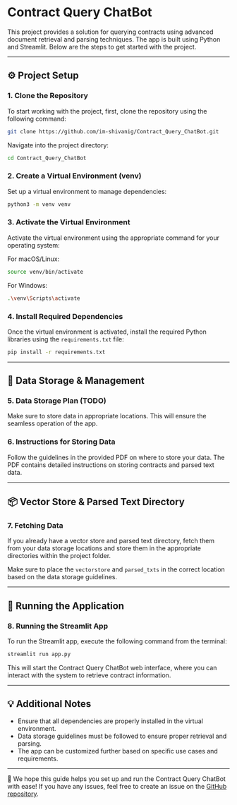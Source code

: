 
# Contract Query ChatBot

This project provides a solution for querying contracts using advanced document retrieval and parsing techniques. The app is built using Python and Streamlit. Below are the steps to get started with the project.

---

## ⚙️ Project Setup

### 1. Clone the Repository
To start working with the project, first, clone the repository using the following command:

```bash
git clone https://github.com/im-shivanig/Contract_Query_ChatBot.git
```

Navigate into the project directory:

```bash
cd Contract_Query_ChatBot
```

### 2. Create a Virtual Environment (venv)
Set up a virtual environment to manage dependencies:

```bash
python3 -m venv venv
```

### 3. Activate the Virtual Environment
Activate the virtual environment using the appropriate command for your operating system:

For macOS/Linux:

```bash
source venv/bin/activate
```

For Windows:

```bash
.\venv\Scripts\activate
```

### 4. Install Required Dependencies
Once the virtual environment is activated, install the required Python libraries using the `requirements.txt` file:

```bash
pip install -r requirements.txt
```

---

## 📁 Data Storage & Management

### 5. Data Storage Plan (TODO)
Make sure to store data in appropriate locations. This will ensure the seamless operation of the app.

### 6. Instructions for Storing Data
Follow the guidelines in the provided PDF on where to store your data. The PDF contains detailed instructions on storing contracts and parsed text data.

---

## 📦 Vector Store & Parsed Text Directory

### 7. Fetching Data
If you already have a vector store and parsed text directory, fetch them from your data storage locations and store them in the appropriate directories within the project folder.

Make sure to place the `vectorstore` and `parsed_txts` in the correct location based on the data storage guidelines.

---

## 🚀 Running the Application

### 8. Running the Streamlit App
To run the Streamlit app, execute the following command from the terminal:

```bash
streamlit run app.py
```

This will start the Contract Query ChatBot web interface, where you can interact with the system to retrieve contract information.

---

## 💡 Additional Notes
- Ensure that all dependencies are properly installed in the virtual environment.
- Data storage guidelines must be followed to ensure proper retrieval and parsing.
- The app can be customized further based on specific use cases and requirements.

---

🌟 We hope this guide helps you set up and run the Contract Query ChatBot with ease! If you have any issues, feel free to create an issue on the [GitHub repository](https://github.com/im-shivanig/Contract_Query_ChatBot/issues).
